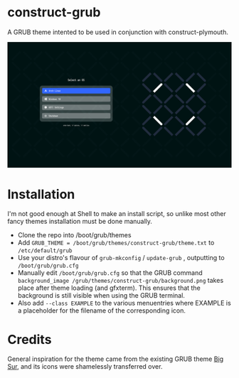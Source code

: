 # construct-grub
A GRUB theme intented to be used in conjunction with construct-plymouth.

![Image preview of the construct-grub theme](construct-grub-concept.png)
# Installation
I'm not good enough at Shell to make an install script, so unlike most other fancy themes installation must be done manually.
- Clone the repo into /boot/grub/themes
- Add `GRUB_THEME = /boot/grub/themes/construct-grub/theme.txt` to `/etc/default/grub`
- Use your distro's flavour of `grub-mkconfig` / `update-grub` , outputting to `/boot/grub/grub.cfg`
- Manually edit `/boot/grub/grub.cfg` so that the GRUB command `background_image /grub/themes/construct-grub/background.png` takes place after theme loading (and gfxterm). This ensures that the background is still visible when using the GRUB terminal.
- Also add `--class EXAMPLE` to the various menuentries where EXAMPLE is a placeholder for the filename of the corresponding icon.
# Credits
General inspiration for the theme came from the existing GRUB theme [Big Sur](https://github.com/Teraskull/bigsur-grub2-theme), and its icons were shamelessly transferred over.
